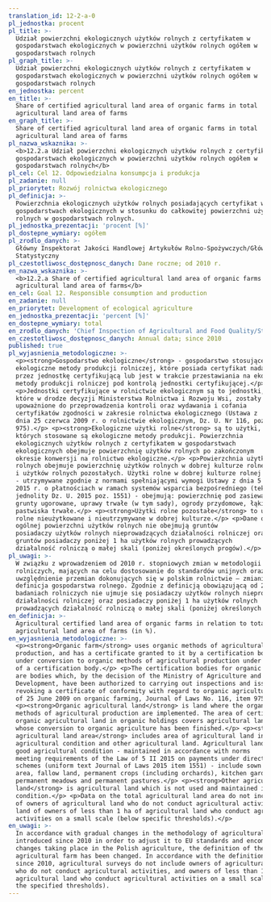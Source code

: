 ```yaml
---
translation_id: 12-2-a-0
pl_jednostka: procent
pl_title: >-
  Udział powierzchni ekologicznych użytków rolnych z certyfikatem w
  gospodarstwach ekologicznych w powierzchni użytków rolnych ogółem w
  gospodarstwach rolnych
pl_graph_title: >-
  Udział powierzchni ekologicznych użytków rolnych z certyfikatem w
  gospodarstwach ekologicznych w powierzchni użytków rolnych ogółem w
  gospodarstwach rolnych
en_jednostka: percent
en_title: >-
  Share of certified agricultural land area of organic farms in total
  agricultural land area of farms
en_graph_title: >-
  Share of certified agricultural land area of organic farms in total
  agricultural land area of farms
pl_nazwa_wskaznika: >-
  <b>12.2.a Udział powierzchni ekologicznych użytków rolnych z certyfikatem w
  gospodarstwach ekologicznych w powierzchni użytków rolnych ogółem w
  gospodarstwach rolnych</b>
pl_cel: Cel 12. Odpowiedzialna konsumpcja i produkcja
pl_zadanie: null
pl_priorytet: Rozwój rolnictwa ekologicznego
pl_definicja: >-
  Powierzchnia ekologicznych użytków rolnych posiadających certyfikat w
  gospodarstwach ekologicznych w stosunku do całkowitej powierzchni użytków
  rolnych w gospodarstwach rolnych.
pl_jednostka_prezentacji: 'procent [%]'
pl_dostepne_wymiary: ogółem
pl_zrodlo_danych: >-
  Główny Inspektorat Jakości Handlowej Artykułów Rolno-Spożywczych/Główny Urząd
  Statystyczny 
pl_czestotliwosc_dostępnosc_danych: Dane roczne; od 2010 r.
en_nazwa_wskaznika: >-
  <b>12.2.a Share of certified agricultural land area of organic farms in total
  agricultural land area of farms</b>
en_cel: Goal 12. Responsible consumption and production
en_zadanie: null
en_priorytet: Development of ecological agriculture
en_jednostka_prezentacji: 'percent [%]'
en_dostepne_wymiary: total
en_zrodlo_danych: 'Chief Inspection of Agricultural and Food Quality/Statistics Poland '
en_czestotliwosc_dostępnosc_danych: Annual data; since 2010
published: true
pl_wyjasnienia_metodologiczne: >-
  <p><strong>Gospodarstwo ekologiczne</strong> - gospodarstwo stosujące
  ekologiczne metody produkcji rolniczej, które posiada certyfikat nadany
  przez jednostkę certyfikującą lub jest w trakcie przestawiania na ekologiczne
  metody produkcji rolniczej pod kontrolą jednostki certyfikującej.</p>
  <p>Jednostki certyfikujące w rolnictwie ekologicznym są to jednostki,
  które w drodze decyzji Ministerstwa Rolnictwa i Rozwoju Wsi, zostały
  upoważnione do przeprowadzenia kontroli oraz wydawania i cofania
  certyfikatów zgodności w zakresie rolnictwa ekologicznego (Ustawa z
  dnia 25 czerwca 2009 r. o rolnictwie ekologicznym, Dz. U. Nr 116, poz.
  975).</p> <p><strong>Ekologiczne użytki rolne</strong> są to użytki, na
  których stosowane są ekologiczne metody produkcji. Powierzchnia
  ekologicznych użytków rolnych z certyfikatem w gospodarstwach
  ekologicznych obejmuje powierzchnię użytków rolnych po zakończonym
  okresie konwersji na rolnictwo ekologiczne.</p> <p>Powierzchnia użytków
  rolnych obejmuje powierzchnię użytków rolnych w dobrej kulturze rolnej
  i użytków rolnych pozostałych. Użytki rolne w dobrej kulturze rolnej
  - utrzymywane zgodnie z normami spełniającymi wymogi Ustawy z dnia 5 II
  2015 r. o płatnościach w ramach systemów wsparcia bezpośredniego (tekst
  jednolity Dz. U. 2015 poz. 1551) - obejmują: powierzchnię pod zasiewami,
  grunty ugorowane, uprawy trwałe (w tym sady), ogrody przydomowe, łąki trwałe i
  pastwiska trwałe.</p> <p><strong>Użytki rolne pozostałe</strong> to użytki
  rolne nieużytkowane i nieutrzymywane w dobrej kulturze.</p> <p>Dane o
  ogólnej powierzchni użytków rolnych nie obejmują gruntów
  posiadaczy użytków rolnych nieprowadzących działalności rolniczej oraz
  gruntów posiadaczy poniżej 1 ha użytków rolnych prowadzących
  działalność rolniczą o małej skali (poniżej określonych progów).</p>
pl_uwagi: >-
  W związku z wprowadzeniem od 2010 r. stopniowych zmian w metodologii badań
  rolniczych, mających na celu dostosowanie do standardów unijnych oraz
  uwzględnienie przemian dokonujących się w polskim rolnictwie – zmianie uległa
  definicja gospodarstwa rolnego. Zgodnie z definicją obowiązującą od 2010 r. w
  badaniach rolniczych nie ujmuje się posiadaczy użytków rolnych nieprowadzących
  działalności rolniczej oraz posiadaczy poniżej 1 ha użytków rolnych
  prowadzących działalność rolniczą o małej skali (poniżej określonych progów).
en_definicja: >-
  Agricultural certified land area of organic farms in relation to total
  agricultural land area of farms (in %).
en_wyjasnienia_metodologiczne: >-
  <p><strong>Organic farm</strong> uses organic methods of agricultural
  production, and has a certificate granted to it by a certification body or is
  under conversion to organic methods of agricultural production under control
  of a certification body.</p> <p>The certification bodies for organic farming
  are bodies which, by the decision of the Ministry of Agriculture and Rural
  Development, have been authorized to carrying out inspections and issuing and
  revoking a certificate of conformity with regard to organic agriculture (Law
  of 25 June 2009 on organic farming, Journal of Laws No. 116, item 975).</p>
  <p><strong>Organic agricultural land</strong> is land where the organic
  methods of agricultural production are implemented. The area of certified
  organic agricultural land in organic holdings covers agricultural land area
  whose conversion to organic agriculture has been finished.</p> <p><strong>The
  agricultural land area</strong> includes area of agricultural land in a good
  agricultural condition and other agricultural land. Agricultural land in a
  good agricultural condition - maintained in accordance with norms
  meeting requirements of the Law of 5 II 2015 on payments under direct support
  schemes (uniform text Journal of Laws 2015 item 1551) - include sown
  area, fallow land, permanent crops (including orchards), kitchen gardens,
  permanent meadows and permanent pastures.</p> <p><strong>Other agricultural
  land</strong> is agricultural land which is not used and maintained in a good
  condition.</p> <p>Data on the total agricultural land area do not include land
  of owners of agricultural land who do not conduct agricultural activities, and
  land of owners of less than 1 ha of agricultural land who conduct agricultural
  activities on a small scale (below specific thresholds).</p>
en_uwagi: >-
  In accordance with gradual changes in the methodology of agricultural surveys,
  introduced since 2010 in order to adjust it to EU standards and encompass
  changes taking place in the Polish agriculture, the definition of the
  agricultural farm has been changed. In accordance with the definition binding
  since 2010, agricultural surveys do not include owners of agricultural land
  who do not conduct agricultural activities, and owners of less than 1 ha of
  agricultural land who conduct agricultural activities on a small scale (below
  the specified thresholds).
---
```

